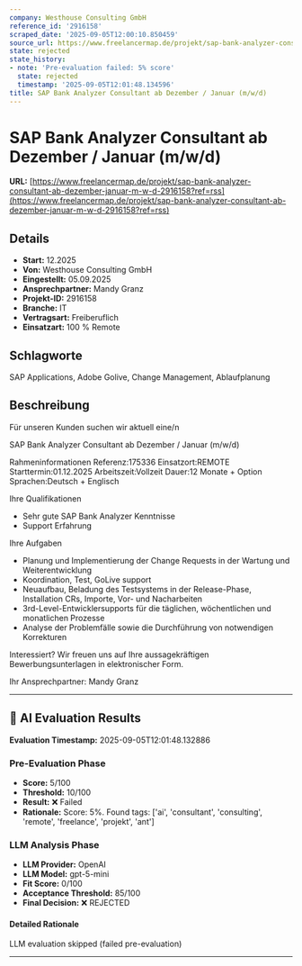 ```yaml
---
company: Westhouse Consulting GmbH
reference_id: '2916158'
scraped_date: '2025-09-05T12:00:10.850459'
source_url: https://www.freelancermap.de/projekt/sap-bank-analyzer-consultant-ab-dezember-januar-m-w-d-2916158?ref=rss
state: rejected
state_history:
- note: 'Pre-evaluation failed: 5% score'
  state: rejected
  timestamp: '2025-09-05T12:01:48.134596'
title: SAP Bank Analyzer Consultant ab Dezember / Januar (m/w/d)
---
```



# SAP Bank Analyzer Consultant ab Dezember / Januar (m/w/d)
**URL:** [https://www.freelancermap.de/projekt/sap-bank-analyzer-consultant-ab-dezember-januar-m-w-d-2916158?ref=rss](https://www.freelancermap.de/projekt/sap-bank-analyzer-consultant-ab-dezember-januar-m-w-d-2916158?ref=rss)
## Details
- **Start:** 12.2025
- **Von:** Westhouse Consulting GmbH
- **Eingestellt:** 05.09.2025
- **Ansprechpartner:** Mandy Granz
- **Projekt-ID:** 2916158
- **Branche:** IT
- **Vertragsart:** Freiberuflich
- **Einsatzart:** 100
                                                % Remote

## Schlagworte
SAP Applications, Adobe Golive, Change Management, Ablaufplanung

## Beschreibung
Für unseren Kunden suchen wir aktuell eine/n

SAP Bank Analyzer Consultant ab Dezember / Januar (m/w/d)

Rahmeninformationen
Referenz:175336
Einsatzort:REMOTE
Starttermin:01.12.2025
Arbeitszeit:Vollzeit
Dauer:12 Monate + Option
Sprachen:Deutsch + Englisch

Ihre Qualifikationen
- Sehr gute SAP Bank Analyzer Kenntnisse
- Support Erfahrung

Ihre Aufgaben
- Planung und Implementierung der Change Requests in der Wartung und Weiterentwicklung
- Koordination, Test, GoLive support
- Neuaufbau, Beladung des Testsystems in der Release-Phase, Installation CRs, Importe, Vor- und Nacharbeiten
- 3rd-Level-Entwicklersupports für die täglichen, wöchentlichen und monatlichen Prozesse
- Analyse der Problemfälle sowie die Durchführung von notwendigen Korrekturen

Interessiert?
Wir freuen uns auf Ihre aussagekräftigen Bewerbungsunterlagen in elektronischer Form.

Ihr Ansprechpartner:
Mandy Granz

---

## 🤖 AI Evaluation Results

**Evaluation Timestamp:** 2025-09-05T12:01:48.132886

### Pre-Evaluation Phase
- **Score:** 5/100
- **Threshold:** 10/100
- **Result:** ❌ Failed
- **Rationale:** Score: 5%. Found tags: ['ai', 'consultant', 'consulting', 'remote', 'freelance', 'projekt', 'ant']

### LLM Analysis Phase
- **LLM Provider:** OpenAI
- **LLM Model:** gpt-5-mini
- **Fit Score:** 0/100
- **Acceptance Threshold:** 85/100
- **Final Decision:** ❌ REJECTED

#### Detailed Rationale
LLM evaluation skipped (failed pre-evaluation)

---

